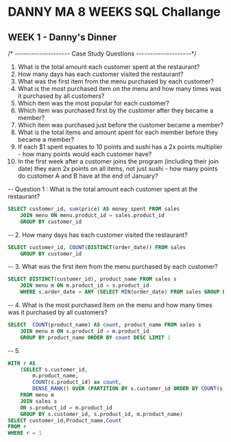 # DANNY MA 8 WEEKS SQL Challange


## WEEK 1 - Danny's Dinner

/* --------------------
   Case Study Questions
   --------------------*/

1. What is the total amount each customer spent at the restaurant?
2. How many days has each customer visited the restaurant?
3. What was the first item from the menu purchased by each customer?
4. What is the most purchased item on the menu and how many times was it purchased by all customers?
5. Which item was the most popular for each customer?
6. Which item was purchased first by the customer after they became a member?
7. Which item was purchased just before the customer became a member?
8. What is the total items and amount spent for each member before they became a member?
9.  If each $1 spent equates to 10 points and sushi has a 2x points multiplier - how many points would each customer have?
10. In the first week after a customer joins the program (including their join date) they earn 2x points on all items, not just sushi - how many points do customer A and B have at the end of January?



-- Question 1 : What is the total amount each customer spent at the restaurant?
``` sql
SELECT customer_id, sum(price) AS money_spent FROM sales 
	JOIN menu ON menu.product_id = sales.product_id
	GROUP BY customer_id
```


-- 2. How many days has each customer visited the restaurant?
``` sql
SELECT customer_id, COUNT(DISTINCT(order_date)) FROM sales
	GROUP BY customer_id
```

-- 3. What was the first item from the menu purchased by each customer?
```sql
SELECT DISTINCT(customer_id), product_name FROM sales s
	JOIN menu m ON m.product_id = s.product_id
	WHERE s.order_date = ANY (SELECT MIN(order_date) FROM sales GROUP BY customer_id)
```


-- 4. What is the most purchased item on the menu and how many times was it purchased by all customers?
```sql
SELECT  COUNT(product_name) AS count, product_name FROM sales s 
	JOIN menu m ON s.product_id = m.product_id
	GROUP BY product_name ORDER BY count DESC LIMIT 1
```

-- 5. 

```sql
WITH r AS 
	(SELECT s.customer_id,
		m.product_name,
		COUNT(s.product_id) as count,
        DENSE_RANK() OVER (PARTITION BY s.customer_id ORDER BY COUNT(s.product_id) DESC) AS r
	FROM menu m 
	JOIN sales s 
	ON s.product_id = m.product_id
	GROUP BY s.customer_id, s.product_id, m.product_name) 
SELECT customer_id,Product_name,Count
FROM r
WHERE r = 1
```
